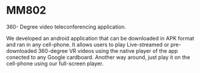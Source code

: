 # MM802
360- Degree video teleconferencing application. 

We developed an android application that can be downloaded in APK format and ran in any cell-phone. It allows users to play Live-streamed or pre-downloaded 360-degree VR videos using the native player of the app conected to any Google cardboard. Another way around, just play it on the cell-phone using our full-screen player.  
